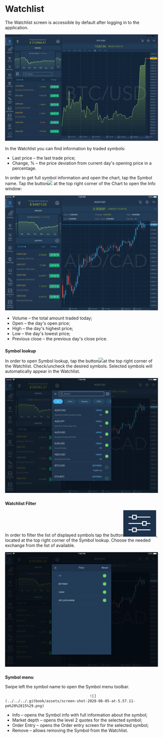 # Watchlist


The Watchlist screen is accessible by default after logging in to the application.

![](../../../.gitbook/assets/11%20%2810%29.png)


In the Watchlist you can find information by traded symbols:

* Last price – the last trade price;
* Change, % – the price deviation from current day's opening price in a percentage.

In order to get full symbol information and open the chart, tap the Symbol name. Tap the button![](../../../.gitbook/assets/2.jpg)
at the top right corner of the Chart to open the Info window:

![](../../../.gitbook/assets/2%20%28100%29.png)

* Volume – the total amount traded today;
* Open – the day's open price;
* High – the day's highest price;
* Low – the day's lowest price;
* Previous close – the previous day's close price.

### 
**Symbol lookup** 

In order to open Symbol lookup, tap the button![](../../../.gitbook/assets/4.jpg)at the top right corner of the Watchlist. Check/uncheck the desired symbols. Selected symbols will automatically appear in the Watchlist.

![](../../../.gitbook/assets/3%20%2883%29.png)

### 
**Watchlist Filter** 

In order to filter the list of displayed symbols tap the button![](../../../.gitbook/assets/4-.png), 
located at the top right corner of the Symbol lookup. Choose the needed exchange from the list of available.

![](../../../.gitbook/assets/4%20%2857%29.png)

### 
**Symbol menu**

Swipe left the symbol name to open the Symbol menu toolbar.

                                           ![](../../../.gitbook/assets/screen-shot-2020-06-05-at-5.57.11-pm%20%2815%29.png)                              

* Info – opens the Symbol info with full information about the symbol;
* Market depth – opens the level 2 quotes for the selected symbol;
* Order Entry – opens the Order entry screen for the selected symbol;
* Remove – allows removing the Symbol from the Watchlist.



